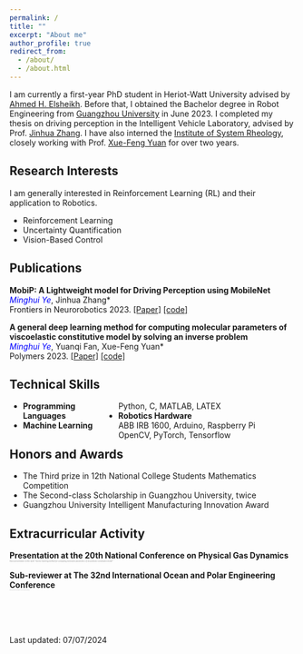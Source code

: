 ```yaml
---
permalink: /
title: ""
excerpt: "About me"
author_profile: true
redirect_from:
  - /about/
  - /about.html
---
```



<!-- ## About Me -->
I am currently a first-year PhD student in Heriot-Watt University advised by [Ahmed H. Elsheikh](https://ai4netzero.github.io/). Before that, I obtained the Bachelor degree in Robot Engineering from [Guangzhou University](http://www.gzhu.edu.cn/) in June 2023. I completed my thesis on driving perception in the Intelligent Vehicle Laboratory, advised by Prof. [Jinhua Zhang](http://jd.gzhu.edu.cn/info/1150/4235.htm).  I have also interned the [Institute of System Rheology](http://isr.gzhu.edu.cn/), closely working with Prof. [Xue-Feng Yuan](http://isr.gzhu.edu.cn/info/1259/2240.htm) for over two years.  

[//]: # (### <span style="color:red">&#40;Updated on June 28, 2023&#41; I am looking for PhD/RA positions in Robotics/Reinforcement Learning/Visual Perception, for which I can start working within a month.</span>  )
  

## Research Interests
        
I am generally interested in Reinforcement Learning (RL) and their application to Robotics. 

[//]: # (To state my research plan and demonstrate my research skills, I wrote a **research proposal** on [Efficient Vision-Based Reinforcement Learning for Physical Robots]&#40;https://yeminghui.github.io/assets/files/Research_Proposal_Minghui_Ye.pdf&#41;. I am also open to related topics including but not limited to: )
- Reinforcement Learning
- Uncertainty Quantification
- Vision-Based Control


## Publications
**MobiP: A Lightweight model for Driving Perception using MobileNet**  
*<font color=Blue>Minghui Ye</font>*, Jinhua Zhang\*  
Frontiers in Neurorobotics 2023. [[Paper]](https://www.frontiersin.org/articles/10.3389/fnbot.2023.1291875/full) [[code]](https://github.com/yeminghui/Mobip)

**A general deep learning method for computing molecular parameters of viscoelastic constitutive model by solving an inverse problem**  
*<font color=Blue>Minghui Ye</font>*, Yuanqi Fan, Xue-Feng Yuan\*  
Polymers 2023. [[Paper]](https://www.mdpi.com/2073-4360/15/17/3592) [[code]](https://github.com/yeminghui/Inv_learning)


## Technical Skills
<ul>
    <li> 
        <span style="float:left;width:35%;"> <strong>Programming Languages</strong></span> 
        <span style="float:right;width:65%;">Python, C, MATLAB, LATEX</span> 
    </li>
    <li> 
        <span style="float:left;width:35%;"> <strong>Robotics Hardware</strong></span> 
        <span style="float:right;width:65%;">ABB IRB 1600, Arduino, Raspberry Pi</span>
    </li>
    <li>
        <span style="float:left;width:35%;"><strong>Machine Learning</strong></span>
        <span style="float:right;width:65%;">OpenCV, PyTorch, Tensorflow</span>
    </li>
</ul>

[//]: # (font-size: 15px;)

## Honors and Awards
- The Third prize in 12th National College Students Mathematics Competition
- The Second-class Scholarship in Guangzhou University, twice
- Guangzhou University Intelligent Manufacturing Innovation Award


## Extracurricular Activity
**Presentation at the 20th National Conference on Physical Gas Dynamics**  
*<font style="color:grey; font-size:3">Gave presentation on the work "inverse learning method for computing molecular parameters of viscoelastic constitutive model"</font>*

**Sub-reviewer at The 32nd International Ocean and Polar Engineering Conference**  
*<font style="color:grey; font-size:1">Helped the professor review two papers on the topic of machine learning</font>* 
 
  
<br />
<br />
<br />
  

Last updated: 07/07/2024 
